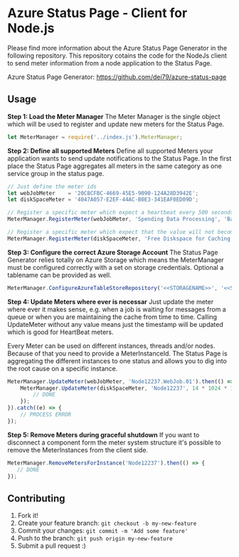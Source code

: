 # Azure Status Page - Client for Node.js

Please find more information about the Azure Status Page Generator in the following repository. This 
repository cotains the code for the NodeJs client to send meter information from a node application to the Status Page. 

Azure Status Page Generator: https://github.com/dei79/azure-status-page

## Usage

**Step 1: Load the Meter Manager**
The Meter Manager is the single object which will be used to register and update new meters for the Status Page.

```js
let MeterManager = require('../index.js').MeterManager;
```

**Step 2: Define all supported Meters**
Define all supported Meters your application wants to send update notifications to the Status Page. In the 
first place the Status Page aggregates all meters in the same category as one service group in the status page.

```js
// Just define the meter ids
let webJobMeter    = '20C8CFBC-4669-45E5-9090-124A28D3942E';
let diskSpaceMeter = '4047A057-E2EF-44AC-B0E3-341EAF0ED09D';

// Register a specific meter which expect a heartbeat every 500 seconds, good to observe continous background worker listening on a queue
MeterManager.RegisterMeter(webJobMeter, 'Spending Data Processing', 'Background Processing', MeterManager.MeterTypes.Heartbeat, 500);

// Register a specific meter which expect that the value will not become less then the specific min value, good for observing diskspace or something like that
MeterManager.RegisterMeter(diskSpaceMeter, 'Free Diskspace for Caching', 'Caching', MeterManager.MeterTypes.MinValue, 10 * 1024 * 1024 * 1024);
```

**Step 3: Configure the correct Azure Storage Account**
The Status Page Generator relies totally on Azure Storage which means the MeterManager must be configured correctly with a 
set on storage credentials. Optional a tablename can be provided as well.

```js
MeterManager.ConfigureAzureTableStoreRepository('<<STORAGENAME>>', '<<STORAGESECRET>>');
```
**Step 4: Update Meters where ever is necessar**
Just update the meter where ever it makes sense, e.g. when a job is waiting for messages from a queue or when you are maintaining 
the cache from time to time. Calling UpdateMeter without any value means just the timestamp will be updated which is good for 
HeartBeat meters.

Every Meter can be used on different instances, threads and/or nodes. Because of that you need to provide a MeterInstanceId. The 
Status Page is aggregating the different instances to one status and allows you to dig into the root cause on a specific instance. 

```js
MeterManager.UpdateMeter(webJobMeter, 'Node12237.WebJob.01').then(() => {
    MeterManager.UpdateMeter(diskSpaceMeter, 'Node12237', 14 * 1024 * 1024 * 1024).then(() => {
        // DONE
    });
}).catch((e) => {
    // PROCESS ERROR 
});
```

**Step 5: Remove Meters during graceful shutdown**
If you want to disconnect a component form the meter system structure it's possible to remove the MeterInstances from the client side. 

```js
MeterManager.RemoveMetersForInstance('Node12237').then(() => {
   // DONE 
});
```

## Contributing

1. Fork it!
2. Create your feature branch: `git checkout -b my-new-feature`
3. Commit your changes: `git commit -m 'Add some feature'`
4. Push to the branch: `git push origin my-new-feature`
5. Submit a pull request :)
